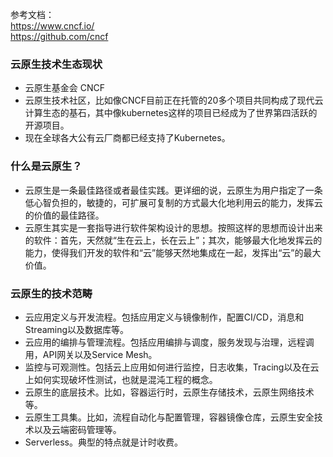 参考文档：<br>
https://www.cncf.io/ <br>
https://github.com/cncf

### 云原生技术生态现状
- 云原生基金会 CNCF
- 云原生技术社区，比如像CNCF目前正在托管的20多个项目共同构成了现代云计算生态的基石，其中像kubernetes这样的项目已经成为了世界第四活跃的开源项目。
- 现在全球各大公有云厂商都已经支持了Kubernetes。

### 什么是云原生？
- 云原生是一条最佳路径或者最佳实践。更详细的说，云原生为用户指定了一条低心智负担的，敏捷的，可扩展可复制的方式最大化地利用云的能力，发挥云的价值的最佳路径。
- 云原生其实是一套指导进行软件架构设计的思想。按照这样的思想而设计出来的软件：首先，天然就“生在云上，长在云上”；其次，能够最大化地发挥云的能力，使得我们开发的软件和“云”能够天然地集成在一起，发挥出“云”的最大价值。


### 云原生的技术范畴

- 云应用定义与开发流程。包括应用定义与镜像制作，配置CI/CD，消息和Streaming以及数据库等。
- 云应用的编排与管理流程。包括应用编排与调度，服务发现与治理，远程调用，API网关以及Service Mesh。
- 监控与可观测性。包括云上应用如何进行监控，日志收集，Tracing以及在云上如何实现破坏性测试，也就是混沌工程的概念。
- 云原生的底层技术。比如，容器运行时，云原生存储技术，云原生网络技术等。
- 云原生工具集。比如，流程自动化与配置管理，容器镜像仓库，云原生安全技术以及云端密码管理等。
- Serverless。典型的特点就是计时收费。